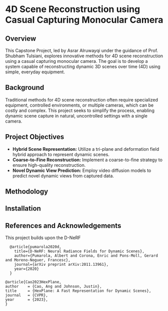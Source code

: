 # 4D Scene Reconstruction using Casual Capturing Monocular Camera

## Overview
This Capstone Project, led by Asrar Alruwayqi under the guidance of Prof. Shubham Tulsiani, explores innovative methods for 4D scene reconstruction using a casual capturing monocular camera. The goal is to develop a system capable of reconstructing dynamic 3D scenes over time (4D) using simple, everyday equipment.

## Background
Traditional methods for 4D scene reconstruction often require specialized equipment, controlled environments, or multiple cameras, which can be costly and complex. This project seeks to simplify the process, enabling dynamic scene capture in natural, uncontrolled settings with a single camera.

## Project Objectives
- **Hybrid Scene Representation:** Utilize a tri-plane and deformation field hybrid approach to represent dynamic scenes.
- **Coarse-to-Fine Reconstruction:** Implement a coarse-to-fine strategy to ensure high-quality reconstruction.
- **Novel Dynamic View Prediction:** Employ video diffusion models to predict novel dynamic views from captured data.

## Methodology


## Installation

## References and Acknowledgements
This project builds upon the D-NeRF

      @article{pumarola2020d,
        title={D-NeRF: Neural Radiance Fields for Dynamic Scenes},
        author={Pumarola, Albert and Corona, Enric and Pons-Moll, Gerard and Moreno-Noguer, Francesc},
        journal={arXiv preprint arXiv:2011.13961},
        year={2020}
      }

    @article{Cao2023HexPlane,
    author    = {Cao, Ang and Johnson, Justin},
    title     = {HexPlane: A Fast Representation for Dynamic Scenes},
    journal   = {CVPR},
    year      = {2023},
    }
